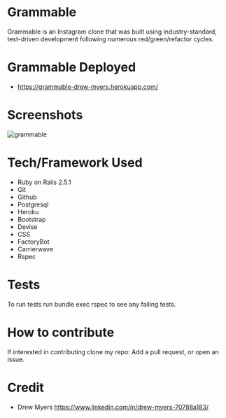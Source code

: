# Grammable

Grammable is an Instagram clone that was built using industry-standard, test-driven development following numerous red/green/refactor cycles.

# Grammable Deployed

- https://grammable-drew-myers.herokuapp.com/

# Screenshots

![grammable](https://user-images.githubusercontent.com/48326186/63217051-3e91f800-c10d-11e9-9f42-702489b0bc52.png)

# Tech/Framework Used

- Ruby on Rails 2.5.1
- Git
- Github
- Postgresql
- Heroku
- Bootstrap
- Devise
- CSS
- FactoryBot
- Carrierwave
- Rspec

# Tests

To run tests run bundle exec rspec to see any failing tests.

# How to contribute

If interested in contributing clone my repo: Add a pull request, or open an issue. 

# Credit

- Drew Myers https://www.linkedin.com/in/drew-myers-70788a183/

